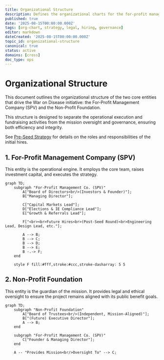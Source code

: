 ```yaml
---
title: Organizational Structure
description: Defines the organizational charts for the for-profit management company (SPV) and the non-profit foundation that comprise the initiative.
published: true
date: '2025-08-15T00:00:00.000Z'
tags: [org-chart, strategy, legal, hiring, governance]
editor: markdown
dateCreated: '2025-08-15T00:00:00.000Z'
topic_id: organizational-structure
canonical: true
status: active
domains: [cross]
doc_type: ops
---
```


# Organizational Structure

This document outlines the organizational structure of the two core entities that drive the War on Disease initiative: the For-Profit Management Company (SPV) and the Non-Profit Foundation.

This structure is designed to separate the operational execution and fundraising activities from the mission oversight and governance, ensuring both efficiency and integrity.

See [Pre-Seed Strategy](../strategy/pre-seed-strategy.md) for details on the roles and responsibilities of the initial hires.

## 1. For-Profit Management Company (SPV)

This entity is the operational engine. It employs the core team, raises investment capital, and executes the strategy.

```mermaid
graph TD;
    subgraph "For-Profit Management Co. (SPV)"
        A["Board of Directors<br/>(Investors & Founder)"];
        B["Managing Director"];
        
        C["Capital Markets Lead"];
        D["Elections & IE Compliance Lead"];
        E["Growth & Referrals Lead"];
        
        F["<br><br>Future Hires<br>(Post-Seed Round)<br>Engineering Lead, Design Lead, etc."];

        A --> B;
        B --> C;
        B --> D;
        B --> E;
        B -.-> F;
    end
    
    style F fill:#fff,stroke:#ccc,stroke-dasharray: 5 5
```

## 2. Non-Profit Foundation

This entity is the guardian of the mission. It provides legal and ethical oversight to ensure the project remains aligned with its public benefit goals.

```mermaid
graph TD;
    subgraph "Non-Profit Foundation"
        A["Board of Trustees<br/>(Independent, Mission-Aligned)"];
        B["(Future) Executive Director"];
        A --> B;
    end

    subgraph "For-Profit Management Co. (SPV)"
        C["Founder & Managing Director"];
    end

    A -- "Provides Mission<br/>Oversight To" --> C;
```
